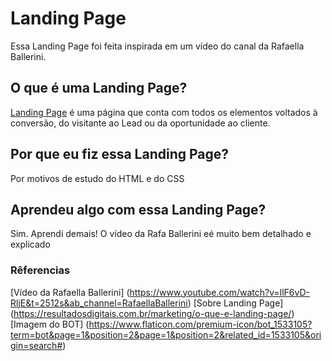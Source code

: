 # Landing Page
Essa Landing Page foi feita inspirada em um vídeo do canal da Rafaella Ballerini.

## O que é uma Landing Page?
<u>Landing Page</u> é uma página que conta com todos os elementos voltados à conversão, do visitante ao Lead ou da oportunidade ao cliente.

## Por que eu fiz essa Landing Page?
Por motivos de estudo do HTML e do CSS

## Aprendeu algo com essa Landing Page?
Sim. Aprendi demais! O vídeo da Rafa Ballerini eé muito bem detalhado e explicado

### Rêferencias

[Vídeo da Rafaella Ballerini] (https://www.youtube.com/watch?v=llF6vD-RljE&t=2512s&ab_channel=RafaellaBallerini)
[Sobre Landing Page] (https://resultadosdigitais.com.br/marketing/o-que-e-landing-page/)
[Imagem do BOT] (https://www.flaticon.com/premium-icon/bot_1533105?term=bot&page=1&position=2&page=1&position=2&related_id=1533105&origin=search#)

